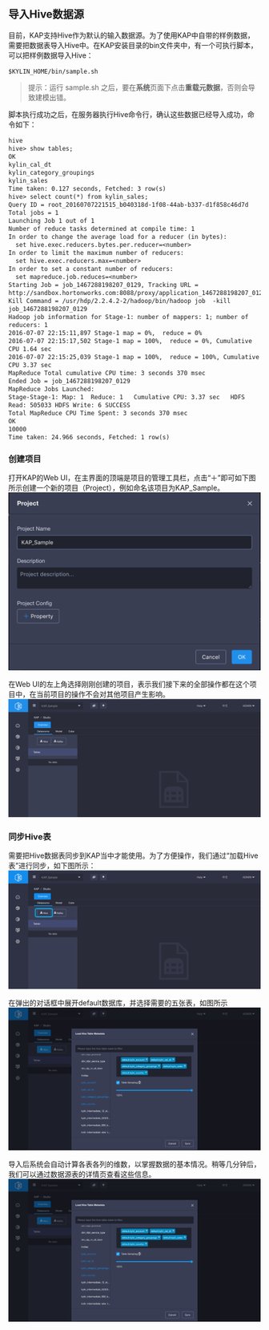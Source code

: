 ## 导入Hive数据源
目前，KAP支持Hive作为默认的输入数据源。为了使用KAP中自带的样例数据，需要把数据表导入Hive中。在KAP安装目录的bin文件夹中，有一个可执行脚本，可以把样例数据导入Hive：

```shell
$KYLIN_HOME/bin/sample.sh
```

> 提示：运行 sample.sh 之后，要在**系统**页面下点击**重载元数据**，否则会导致建模出错。

脚本执行成功之后，在服务器执行Hive命令行，确认这些数据已经导入成功，命令如下：

```shell
hive
hive> show tables;
OK
kylin_cal_dt
kylin_category_groupings
kylin_sales
Time taken: 0.127 seconds, Fetched: 3 row(s)
hive> select count(*) from kylin_sales;
Query ID = root_20160707221515_b040318d-1f08-44ab-b337-d1f858c46d7d
Total jobs = 1
Launching Job 1 out of 1
Number of reduce tasks determined at compile time: 1
In order to change the average load for a reducer (in bytes):
  set hive.exec.reducers.bytes.per.reducer=<number>
In order to limit the maximum number of reducers:
  set hive.exec.reducers.max=<number>
In order to set a constant number of reducers:
  set mapreduce.job.reduces=<number>
Starting Job = job_1467288198207_0129, Tracking URL = http://sandbox.hortonworks.com:8088/proxy/application_1467288198207_0129/
Kill Command = /usr/hdp/2.2.4.2-2/hadoop/bin/hadoop job  -kill job_1467288198207_0129
Hadoop job information for Stage-1: number of mappers: 1; number of reducers: 1
2016-07-07 22:15:11,897 Stage-1 map = 0%,  reduce = 0%
2016-07-07 22:15:17,502 Stage-1 map = 100%,  reduce = 0%, Cumulative CPU 1.64 sec
2016-07-07 22:15:25,039 Stage-1 map = 100%,  reduce = 100%, Cumulative CPU 3.37 sec
MapReduce Total cumulative CPU time: 3 seconds 370 msec
Ended Job = job_1467288198207_0129
MapReduce Jobs Launched:
Stage-Stage-1: Map: 1  Reduce: 1   Cumulative CPU: 3.37 sec   HDFS Read: 505033 HDFS Write: 6 SUCCESS
Total MapReduce CPU Time Spent: 3 seconds 370 msec
OK
10000
Time taken: 24.966 seconds, Fetched: 1 row(s)
```

### 创建项目
打开KAP的Web UI，在主界面的顶端是项目的管理工具栏，点击“＋”即可如下图所示创建一个新的项目（Project），例如命名该项目为KAP_Sample。
![](images/dataimport_1.png)

在Web UI的左上角选择刚刚创建的项目，表示我们接下来的全部操作都在这个项目中，在当前项目的操作不会对其他项目产生影响。
![](images/dataimport_2.png)



### 同步Hive表

需要把Hive数据表同步到KAP当中才能使用。为了方便操作，我们通过“加载Hive表”进行同步，如下图所示：
![](images/dataimport_3.png)



在弹出的对话框中展开default数据库，并选择需要的五张表，如图所示
![](images/dataimport_4.png)



导入后系统会自动计算各表各列的维数，以掌握数据的基本情况。稍等几分钟后，我们可以通过数据源表的详情页查看这些信息。
![](images/dataimport_5.png)